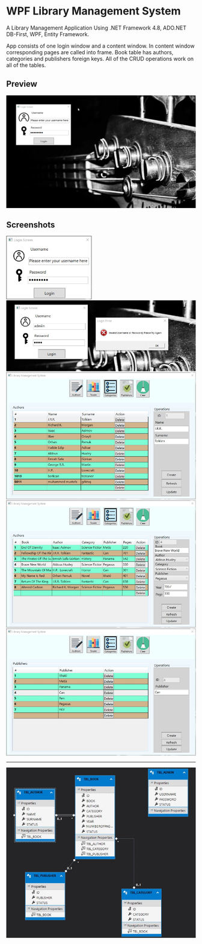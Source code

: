 # WPF Library Management System

A Library Management Application Using .NET Framework 4.8, ADO.NET DB-First, WPF, Entity Framework.

App consists of one login window and a content window. In content window corresponding pages are called into frame. Book table has authors, categories and publishers foreign keys. All of the CRUD operations work on all of the tables.

## Preview

![preview](README_assets/preview.gif)

## Screenshots

<img src="README_assets/login.jpg" alt="login" style="zoom:67%;" />

<img src="README_assets/login_fail.jpg" alt="login" style="zoom:67%;" />



<img src="README_assets/view1.jpg" alt="view1" style="zoom:67%;" />

<img src="README_assets/view2.jpg" alt="view2" style="zoom:67%;" />

<img src="README_assets/view3.jpg" alt="view3" style="zoom:67%;" />

---

<img src="README_assets/dataDiagram.jpg" alt="view3" style="zoom:67%;" />

